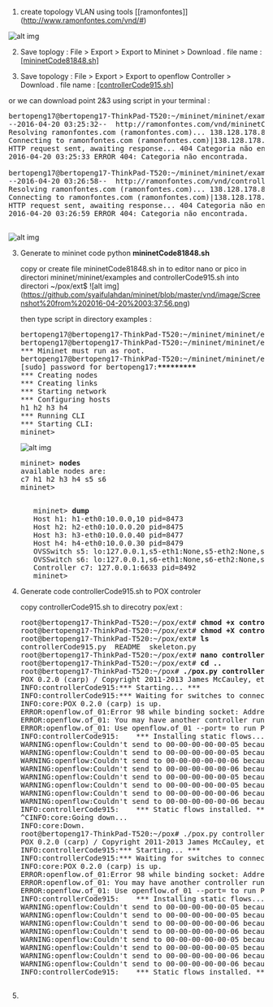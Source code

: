 

1. create topology VLAN using tools [[ramonfontes]] (http://www.ramonfontes.com/vnd/#)

![alt img](https://github.com/syaifulahdan/mininet/blob/master/vnd/image/Screenshot%20from%202016-04-20%2003:09:12.png)


2. Save toplogy : File > Export > Export to Mininet > Download .   file name : [[mininetCode81848.sh]](https://github.com/syaifulahdan/mininet/blob/master/vnd/create/createvlan1/mininetCode81848.sh)

3. Save topology : File > Export > Export to openflow Controller > Download .   file name : [[controllerCode915.sh]](https://github.com/syaifulahdan/mininet/blob/master/vnd/create/createvlan1/controllerCode915.sh)


or we can download point 2&3 using script in your terminal :
<pre>
bertopeng17@bertopeng17-ThinkPad-T520:~/mininet/mininet/examples$ <b>wget http://ramonfontes.com/vnd/mininetCode81848.sh</b>
--2016-04-20 03:25:32--  http://ramonfontes.com/vnd/mininetCode81848.sh
Resolving ramonfontes.com (ramonfontes.com)... 138.128.178.82
Connecting to ramonfontes.com (ramonfontes.com)|138.128.178.82|:80... connected.
HTTP request sent, awaiting response... 404 Categoria não encontrada
2016-04-20 03:25:33 ERROR 404: Categoria não encontrada.

bertopeng17@bertopeng17-ThinkPad-T520:~/mininet/mininet/examples$ <b>wget http://ramonfontes.com/vnd/controllerCode915.sh</b>
--2016-04-20 03:26:58--  http://ramonfontes.com/vnd/controllerCode915.sh
Resolving ramonfontes.com (ramonfontes.com)... 138.128.178.82
Connecting to ramonfontes.com (ramonfontes.com)|138.128.178.82|:80... connected.
HTTP request sent, awaiting response... 404 Categoria não encontrada
2016-04-20 03:26:59 ERROR 404: Categoria não encontrada.

</pre>

![alt img](https://github.com/syaifulahdan/mininet/blob/master/vnd/image/Screenshot%20from%202016-04-20%2003:29:35.png)


3. Generate to mininet code python <b>mininetCode81848.sh</b>

   copy or create file mininetCode81848.sh in to editor nano or pico in directori mininet/mininet/examples and controllerCode915.sh into directori ~/pox/ext$
   ![alt img] (https://github.com/syaifulahdan/mininet/blob/master/vnd/image/Screenshot%20from%202016-04-20%2003:37:56.png)
   
   then type script in directory examples : 
   <pre>
   bertopeng17@bertopeng17-ThinkPad-T520:~/mininet/mininet/examples$ <b>chmod +x mininetCode81848.sh </b>
   bertopeng17@bertopeng17-ThinkPad-T520:~/mininet/mininet/examples$ <b>./mininetCode81848.sh </b>
   *** Mininet must run as root.
   bertopeng17@bertopeng17-ThinkPad-T520:~/mininet/mininet/examples$ sudo ./mininetCode81848.sh 
   [sudo] password for bertopeng17:<b>*********</b> 
   *** Creating nodes
   *** Creating links
   *** Starting network
   *** Configuring hosts
   h1 h2 h3 h4 
   *** Running CLI
   *** Starting CLI:
   mininet> 
   </pre>
   
   ![alt img](https://github.com/syaifulahdan/mininet/blob/master/vnd/image/Screenshot%20from%202016-04-20%2003:41:02.png)

   <pre>
   mininet> <b>nodes</b>
   available nodes are: 
   c7 h1 h2 h3 h4 s5 s6
   mininet> 

   </pre>
   
   <pre>
      mininet> <b>dump</b>
      Host h1: h1-eth0:10.0.0,10 pid=8473 
      Host h2: h2-eth0:10.0.0.20 pid=8475 
      Host h3: h3-eth0:10.0.0.40 pid=8477 
      Host h4: h4-eth0:10.0.0.30 pid=8479 
      OVSSwitch s5: lo:127.0.0.1,s5-eth1:None,s5-eth2:None,s5-eth3:None pid=8484
      OVSSwitch s6: lo:127.0.0.1,s6-eth1:None,s6-eth2:None,s6-eth3:None pid=8487 
      Controller c7: 127.0.0.1:6633 pid=8492
      mininet> 
   </pre>
   
4. Generate code controllerCode915.sh to POX controler 
   
   copy controllerCode915.sh to direcotry pox/ext :
   <pre>
   root@bertopeng17-ThinkPad-T520:~/pox/ext# <b>chmod +x controllerCode915.py </b>
   root@bertopeng17-ThinkPad-T520:~/pox/ext# <b>chmod +X controllerCode915.py </b>
   root@bertopeng17-ThinkPad-T520:~/pox/ext# <b>ls</b>
   controllerCode915.py  README  skeleton.py
   root@bertopeng17-ThinkPad-T520:~/pox/ext# <b>nano controllerCode915.py </b>
   root@bertopeng17-ThinkPad-T520:~/pox/ext# <b>cd ..</b>
   root@bertopeng17-ThinkPad-T520:~/pox# <b>./pox.py controllerCode915</b>
   POX 0.2.0 (carp) / Copyright 2011-2013 James McCauley, et al.
   INFO:controllerCode915:*** Starting... ***
   INFO:controllerCode915:*** Waiting for switches to connect.. ***
   INFO:core:POX 0.2.0 (carp) is up.
   ERROR:openflow.of_01:Error 98 while binding socket: Address already in use
   ERROR:openflow.of_01: You may have another controller running.
   ERROR:openflow.of_01: Use openflow.of_01 --port=<port> to run POX on another port.
   INFO:controllerCode915:    *** Installing static flows... ***
   WARNING:openflow:Couldn't send to 00-00-00-00-00-05 because we're not connected to it!
   WARNING:openflow:Couldn't send to 00-00-00-00-00-05 because we're not connected to it!
   WARNING:openflow:Couldn't send to 00-00-00-00-00-06 because we're not connected to it!
   WARNING:openflow:Couldn't send to 00-00-00-00-00-06 because we're not connected to it!
   WARNING:openflow:Couldn't send to 00-00-00-00-00-05 because we're not connected to it!
   WARNING:openflow:Couldn't send to 00-00-00-00-00-05 because we're not connected to it!
   WARNING:openflow:Couldn't send to 00-00-00-00-00-06 because we're not connected to it!
   WARNING:openflow:Couldn't send to 00-00-00-00-00-06 because we're not connected to it!
   INFO:controllerCode915:    *** Static flows installed. ***
   ^CINFO:core:Going down...
   INFO:core:Down.
   root@bertopeng17-ThinkPad-T520:~/pox# ./pox.py controllerCode915
   POX 0.2.0 (carp) / Copyright 2011-2013 James McCauley, et al.
   INFO:controllerCode915:*** Starting... ***
   INFO:controllerCode915:*** Waiting for switches to connect.. ***
   INFO:core:POX 0.2.0 (carp) is up.
   ERROR:openflow.of_01:Error 98 while binding socket: Address already in use
   ERROR:openflow.of_01: You may have another controller running.
   ERROR:openflow.of_01: Use openflow.of_01 --port=<port> to run POX on another port.
   INFO:controllerCode915:    *** Installing static flows... ***
   WARNING:openflow:Couldn't send to 00-00-00-00-00-05 because we're not connected to it!
   WARNING:openflow:Couldn't send to 00-00-00-00-00-05 because we're not connected to it!
   WARNING:openflow:Couldn't send to 00-00-00-00-00-06 because we're not connected to it!
   WARNING:openflow:Couldn't send to 00-00-00-00-00-06 because we're not connected to it!
   WARNING:openflow:Couldn't send to 00-00-00-00-00-05 because we're not connected to it!
   WARNING:openflow:Couldn't send to 00-00-00-00-00-05 because we're not connected to it!
   WARNING:openflow:Couldn't send to 00-00-00-00-00-06 because we're not connected to it!
   WARNING:openflow:Couldn't send to 00-00-00-00-00-06 because we're not connected to it!
   INFO:controllerCode915:    *** Static flows installed. ***

   </pre>
5. 
